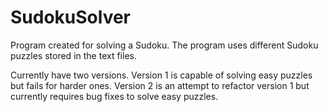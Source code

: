 # SudokuSolver
Program created for solving a Sudoku. The program uses different Sudoku puzzles stored in the text files.

Currently have two versions. Version 1 is capable of solving easy puzzles but fails for harder ones. Version 2 is an attempt to refactor version 1 but currently requires bug fixes to solve easy puzzles.

